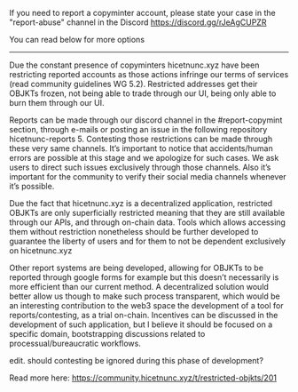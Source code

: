 If you need to report a copyminter account, please state your case in the "report-abuse" channel in the Discord https://discord.gg/rJeAgCUPZR

You can read below for more options


***


Due the constant presence of copyminters hicetnunc.xyz have been restricting reported accounts as those actions infringe our terms of services (read community guidelines WG 5.2). Restricted addresses get their OBJKTs frozen, not being able to trade through our UI, being only able to burn them through our UI.

Reports can be made through our discord channel in the #report-copymint section, through e-mails or posting an issue in the following repository hicetnunc-reports 5. Contesting those restrictions can be made through these very same channels. It’s important to notice that accidents/human errors are possible at this stage and we apologize for such cases. We ask users to direct such issues exclusively through those channels. Also it’s important for the community to verify their social media channels whenever it’s possible.

Due the fact that hicetnunc.xyz is a decentralized application, restricted OBJKTs are only superficially restricted meaning that they are still available through our APIs, and through on-chain data. Tools which allows accessing them without restriction nonetheless should be further developed to guarantee the liberty of users and for them to not be dependent exclusively on hicetnunc.xyz

Other report systems are being developed, allowing for OBJKTs to be reported through google forms for example but this doesn’t necessarily is more efficient than our current method. A decentralized solution would better allow us though to make such process transparent, which would be an interesting contribution to the web3 space the development of a tool for reports/contesting, as a trial on-chain. Incentives can be discussed in the development of such application, but I believe it should be focused on a specific domain, bootstrapping discussions related to processual/bureaucratic workflows.

edit. should contesting be ignored during this phase of development?

Read more here: https://community.hicetnunc.xyz/t/restricted-objkts/201
